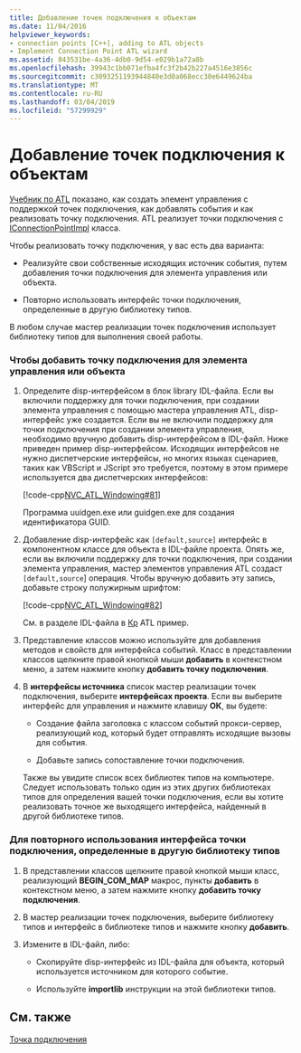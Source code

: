 ```yaml
---
title: Добавление точек подключения к объектам
ms.date: 11/04/2016
helpviewer_keywords:
- connection points [C++], adding to ATL objects
- Implement Connection Point ATL wizard
ms.assetid: 843531be-4a36-4db0-9d54-e029b1a72a8b
ms.openlocfilehash: 39943c1bb071efba4fc3f2b42b227a4516e3856c
ms.sourcegitcommit: c3093251193944840e3d0a068ecc30e6449624ba
ms.translationtype: MT
ms.contentlocale: ru-RU
ms.lasthandoff: 03/04/2019
ms.locfileid: "57299929"
---
```

# <a name="adding-connection-points-to-an-object"></a>Добавление точек подключения к объектам

[Учебник по ATL](../atl/active-template-library-atl-tutorial.md) показано, как создать элемент управления с поддержкой точек подключения, как добавлять события и как реализовать точку подключения. ATL реализует точки подключения с [IConnectionPointImpl](../atl/reference/iconnectionpointimpl-class.md) класса.

Чтобы реализовать точку подключения, у вас есть два варианта:

- Реализуйте свои собственные исходящих источник события, путем добавления точки подключения для элемента управления или объекта.

- Повторно использовать интерфейс точки подключения, определенные в другую библиотеку типов.

В любом случае мастер реализации точек подключения использует библиотеку типов для выполнения своей работы.

### <a name="to-add-a-connection-point-to-a-control-or-object"></a>Чтобы добавить точку подключения для элемента управления или объекта

1. Определите disp-интерфейсом в блок library IDL-файла. Если вы включили поддержку для точки подключения, при создании элемента управления с помощью мастера управления ATL, disp-интерфейс уже создается. Если вы не включили поддержку для точки подключения при создании элемента управления, необходимо вручную добавить disp-интерфейсом в IDL-файл. Ниже приведен пример disp-интерфейсом. Исходящих интерфейсов не нужно диспетчерские интерфейсы, но многих языках сценариев, таких как VBScript и JScript это требуется, поэтому в этом примере используется два диспетчерских интерфейсов:

   [!code-cpp[NVC_ATL_Windowing#81](../atl/codesnippet/cpp/adding-connection-points-to-an-object_1.idl)]

   Программа uuidgen.exe или guidgen.exe для создания идентификатора GUID.

2. Добавление disp-интерфейс как `[default,source]` интерфейс в компонентном классе для объекта в IDL-файле проекта. Опять же, если вы включили поддержку для точки подключения, при создании элемента управления, мастер элементов управления ATL создаст `[default,source`] операция. Чтобы вручную добавить эту запись, добавьте строку полужирным шрифтом:

   [!code-cpp[NVC_ATL_Windowing#82](../atl/codesnippet/cpp/adding-connection-points-to-an-object_2.idl)]

   См. в разделе IDL-файла в [Кр](../visual-cpp-samples.md) ATL пример.

3. Представление классов можно используйте для добавления методов и свойств для интерфейса событий. Класс в представлении классов щелкните правой кнопкой мыши **добавить** в контекстном меню, а затем нажмите кнопку **добавить точку подключения**.

4. В **интерфейсы источника** список мастер реализации точек подключения, выберите **интерфейсах проекта**. Если вы выберите интерфейс для управления и нажмите клавишу **ОК**, вы будете:

   - Создание файла заголовка с классом событий прокси-сервер, реализующий код, который будет отправлять исходящие вызовы для события.

   - Добавьте запись сопоставление точки подключения.

   Также вы увидите список всех библиотек типов на компьютере. Следует использовать только один из этих других библиотеках типов для определения вашей точки подключения, если вы хотите реализовать точное же выходящего интерфейса, найденный в другой библиотеке типов.

### <a name="to-reuse-a-connection-point-interface-defined-in-another-type-library"></a>Для повторного использования интерфейса точки подключения, определенные в другую библиотеку типов

1. В представлении классов щелкните правой кнопкой мыши класс, реализующий **BEGIN_COM_MAP** макрос, пункты **добавить** в контекстном меню, а затем нажмите кнопку **добавить точку подключения**.

2. В мастер реализации точек подключения, выберите библиотеку типов и интерфейс в библиотеке типов и нажмите кнопку **добавить**.

3. Измените в IDL-файл, либо:

   - Скопируйте disp-интерфейс из IDL-файла для объекта, который используется источником для которого событие.

   - Используйте **importlib** инструкции на этой библиотеки типов.

## <a name="see-also"></a>См. также

[Точка подключения](../atl/atl-connection-points.md)
